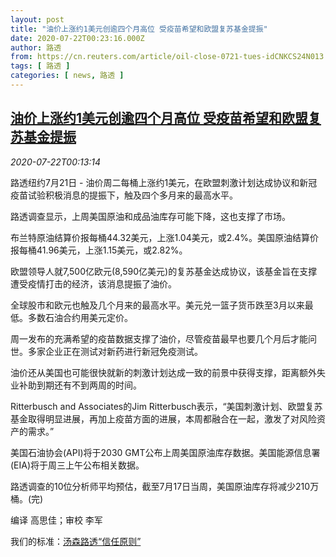 ```yaml
---
layout: post
title: "油价上涨约1美元创逾四个月高位 受疫苗希望和欧盟复苏基金提振"
date: 2020-07-22T00:23:16.000Z
author: 路透
from: https://cn.reuters.com/article/oil-close-0721-tues-idCNKCS24N013
tags: [ 路透 ]
categories: [ news, 路透 ]
---
```

<!--1595377396000-->
[油价上涨约1美元创逾四个月高位 受疫苗希望和欧盟复苏基金提振](https://cn.reuters.com/article/oil-close-0721-tues-idCNKCS24N013)
------

<div>
<div><i>2020-07-22T00:13:14</i></div><div class="StandardArticleBody_body"><p>路透纽约7月21日 - 油价周二每桶上涨约1美元，在欧盟刺激计划达成协议和新冠疫苗试验积极消息的提振下，触及四个多月来的最高水平。 </p><p>路透调查显示，上周美国原油和成品油库存可能下降，这也支撑了市场。 </p><p>布兰特原油结算价报每桶44.32美元，上涨1.04美元，或2.4%。美国原油结算价报每桶41.96美元，上涨1.15美元，或2.82%。 </p><p>欧盟领导人就7,500亿欧元(8,590亿美元)的复苏基金达成协议，该基金旨在支撑遭受疫情打击的经济，该消息提振了油价。 </p><p>全球股市和欧元也触及几个月来的最高水平。美元兑一篮子货币跌至3月以来最低。多数石油合约用美元定价。 </p><p>周一发布的充满希望的疫苗数据支撑了油价，尽管疫苗最早也要几个月后才能问世。多家企业正在测试对新药进行新冠免疫测试。 </p><p>油价还从美国也可能很快就新的刺激计划达成一致的前景中获得支撑，距离额外失业补助到期还有不到两周的时间。 </p><p>Ritterbusch and Associates的Jim Ritterbusch表示，“美国刺激计划、欧盟复苏基金取得明显进展，再加上疫苗方面的进展，本周都融合在一起，激发了对风险资产的需求。” </p><p>美国石油协会(API)将于2030 GMT公布上周美国原油库存数据。美国能源信息署(EIA)将于周三上午公布相关数据。 </p><p>路透调查的10位分析师平均预估，截至7月17日当周，美国原油库存将减少210万桶。(完) </p><div class="Attribution_container"><div class="Attribution_attribution"><p class="Attribution_content">编译 高思佳；审校 李军</p></div></div><div class="StandardArticleBody_trustBadgeContainer"><span class="StandardArticleBody_trustBadgeTitle">我们的标准：</span><span class="trustBadgeUrl"><a href="https://www.thomsonreuters.cn/content/dam/openweb/documents/pdf/china/brochures/about-us-1.pdf">汤森路透“信任原则”</a></span></div></div>
</div>
